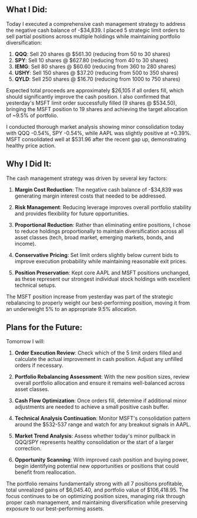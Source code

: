 ## What I Did:
Today I executed a comprehensive cash management strategy to address the negative cash balance of -$34,839. I placed 5 strategic limit orders to sell partial positions across multiple holdings while maintaining portfolio diversification:

1. **QQQ**: Sell 20 shares @ $561.30 (reducing from 50 to 30 shares)
2. **SPY**: Sell 10 shares @ $627.80 (reducing from 40 to 30 shares)  
3. **IEMG**: Sell 80 shares @ $60.60 (reducing from 360 to 280 shares)
4. **USHY**: Sell 150 shares @ $37.20 (reducing from 500 to 350 shares)
5. **QYLD**: Sell 250 shares @ $16.70 (reducing from 1000 to 750 shares)

Expected total proceeds are approximately $26,105 if all orders fill, which should significantly improve the cash position. I also confirmed that yesterday's MSFT limit order successfully filled (9 shares @ $534.50), bringing the MSFT position to 19 shares and achieving the target allocation of ~9.5% of portfolio.

I conducted thorough market analysis showing minor consolidation today with QQQ -0.54%, SPY -0.54%, while AAPL was slightly positive at +0.39%. MSFT consolidated well at $531.96 after the recent gap up, demonstrating healthy price action.

## Why I Did It:
The cash management strategy was driven by several key factors:

1. **Margin Cost Reduction**: The negative cash balance of -$34,839 was generating margin interest costs that needed to be addressed.

2. **Risk Management**: Reducing leverage improves overall portfolio stability and provides flexibility for future opportunities.

3. **Proportional Reduction**: Rather than eliminating entire positions, I chose to reduce holdings proportionally to maintain diversification across all asset classes (tech, broad market, emerging markets, bonds, and income).

4. **Conservative Pricing**: Set limit orders slightly below current bids to improve execution probability while maintaining reasonable exit prices.

5. **Position Preservation**: Kept core AAPL and MSFT positions unchanged, as these represent our strongest individual stock holdings with excellent technical setups.

The MSFT position increase from yesterday was part of the strategic rebalancing to properly weight our best-performing position, moving it from an underweight 5% to an appropriate 9.5% allocation.

## Plans for the Future:
Tomorrow I will:

1. **Order Execution Review**: Check which of the 5 limit orders filled and calculate the actual improvement in cash position. Adjust any unfilled orders if necessary.

2. **Portfolio Rebalancing Assessment**: With the new position sizes, review overall portfolio allocation and ensure it remains well-balanced across asset classes.

3. **Cash Flow Optimization**: Once orders fill, determine if additional minor adjustments are needed to achieve a small positive cash buffer.

4. **Technical Analysis Continuation**: Monitor MSFT's consolidation pattern around the $532-537 range and watch for any breakout signals in AAPL.

5. **Market Trend Analysis**: Assess whether today's minor pullback in QQQ/SPY represents healthy consolidation or the start of a larger correction.

6. **Opportunity Scanning**: With improved cash position and buying power, begin identifying potential new opportunities or positions that could benefit from reallocation.

The portfolio remains fundamentally strong with all 7 positions profitable, total unrealized gains of $6,045.40, and portfolio value of $106,418.95. The focus continues to be on optimizing position sizes, managing risk through proper cash management, and maintaining diversification while preserving exposure to our best-performing assets.